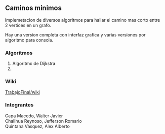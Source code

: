## Caminos minimos

Implemetacion de diversos algoritmos para hallar el camino mas corto entre 2 vertices en un grafo.

Hay una version completa con interfaz grafica y varias versiones por algoritmo para consola.

### Algoritmos

1. Algoritmo de Dijkstra
2. 

### Wiki

[TrabajoFinal/wiki](https://github.com/WalterCM/Estructuras2-TrabajoFinal/wiki)

### Integrantes

Capa Macedo, Walter Javier  
Challhua Reynoso, Jefferson Romario  
Quintana Vásquez, Alex Alberto  
